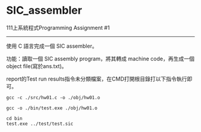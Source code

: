 # SIC_assembler

111上系統程式Programming Assignment #1

---

使用 C 語言完成一個 SIC assembler。

功能：讀取一個 SIC assembly program，將其轉成 machine code，再生成一個object file(寫於ans.txt)。

report的Test run results指令未分類檔案，在CMD打開根目錄打以下指令執行即可。

```
gcc -c ./src/hw01.c -o ./obj/hw01.o

gcc -o ./bin/test.exe ./obj/hw01.o

cd bin
test.exe ../test/test.sic
```
